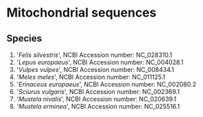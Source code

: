 # Mitochondrial sequences 

## Species

1. '*Felis silvestris*', NCBI Accession number: NC_028310.1
2. '*Lepus europaeus*', NCBI Accession number: NC_004028.1
3. '*Vulpes vulpes*', NCBI Accession number: NC_008434.1
4. '*Meles meles*', NCBI Accession number: NC_011125.1
5. '*Erinaceus europaeus*', NCBI Accession number: NC_002080.2
6. '*Sciurus vulgaris*', NCBI Accession number: NC_002369.1
7. '*Mustela nivalis*', NCBI Accession number: NC_020639.1
8. '*Mustela erminea*', NCBI Accession number: NC_025516.1
